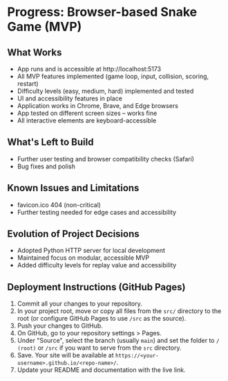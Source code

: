 # Progress: Browser-based Snake Game (MVP)

## What Works
- App runs and is accessible at http://localhost:5173
- All MVP features implemented (game loop, input, collision, scoring, restart)
- Difficulty levels (easy, medium, hard) implemented and tested
- UI and accessibility features in place
- Application works in Chrome, Brave, and Edge browsers
- App tested on different screen sizes – works fine
- All interactive elements are keyboard-accessible

## What's Left to Build
- Further user testing and browser compatibility checks (Safari)
- Bug fixes and polish

## Known Issues and Limitations
- favicon.ico 404 (non-critical)
- Further testing needed for edge cases and accessibility

## Evolution of Project Decisions
- Adopted Python HTTP server for local development
- Maintained focus on modular, accessible MVP
- Added difficulty levels for replay value and accessibility

## Deployment Instructions (GitHub Pages)

1. Commit all your changes to your repository.
2. In your project root, move or copy all files from the `src/` directory to the root (or configure GitHub Pages to use `/src` as the source).
3. Push your changes to GitHub.
4. On GitHub, go to your repository settings > Pages.
5. Under "Source", select the branch (usually `main`) and set the folder to `/ (root)` or `/src` if you want to serve from the `src` directory.
6. Save. Your site will be available at `https://<your-username>.github.io/<repo-name>/`.
7. Update your README and documentation with the live link. 